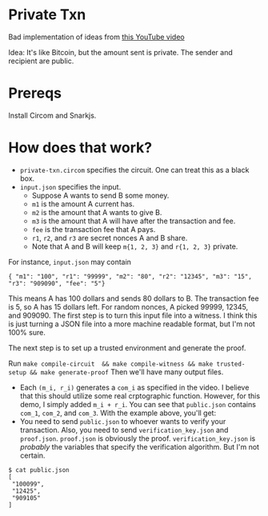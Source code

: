 # Private Txn

Bad implementation of ideas from [this YouTube video](https://youtu.be/H3GmsxRU1Kw?t=3311)

Idea: It's like Bitcoin, but the amount sent is private. The sender and recipient are public.

# Prereqs

Install Circom and Snarkjs.

# How does that work?

- `private-txn.circom` specifies the circuit.
  One can treat this as a black box.
- `input.json` specifies the input.
    - Suppose A wants to send B some money.
    - `m1` is the amount A current has.
    - `m2` is the amount that A wants to give B. 
    - `m3` is the amount that A will have after the transaction and fee.
    - `fee` is the transaction fee that A pays.
    - `r1`, `r2`, and `r3` are secret nonces A and B share.
    - Note that A and B will keep `m{1, 2, 3}` and `r{1, 2, 3}` private.

For instance, `input.json` may contain

```
{ "m1": "100", "r1": "99999", "m2": "80", "r2": "12345", "m3": "15", "r3": "909090", "fee": "5"}
```

This means A has 100 dollars and sends 80 dollars to B.
The transaction fee is 5, so A has 15 dollars left.
For random nonces, A picked 99999, 12345, and 909090.
The first step is to turn this input file into a witness.
I think this is just turning a JSON file into a more machine readable format, but I'm not 100% sure.

The next step is to set up a trusted environment and generate the proof.

Run `make compile-circuit  && make compile-witness && make trusted-setup && make generate-proof`
Then we'll have many output files.

- Each `(m_i, r_i)` generates a `com_i` as specified in the video.
  I believe that this should utilize some real crptographic function.
  However, for this demo, I simply added `m_i + r_i`.
  You can see that `public.json` contains `com_1`, `com_2`, and `com_3`.
  With the example above, you'll get:
- You need to send `public.json` to whoever wants to verify your transaction.
  Also, you need to send `verification_key.json` and `proof.json`.
  `proof.json` is obviously the proof.
  `verification_key.json` is *probably* the variables that specify the verification algorithm.
  But I'm not certain.


```
$ cat public.json 
[
 "100099",
 "12425",
 "909105"
]
```


